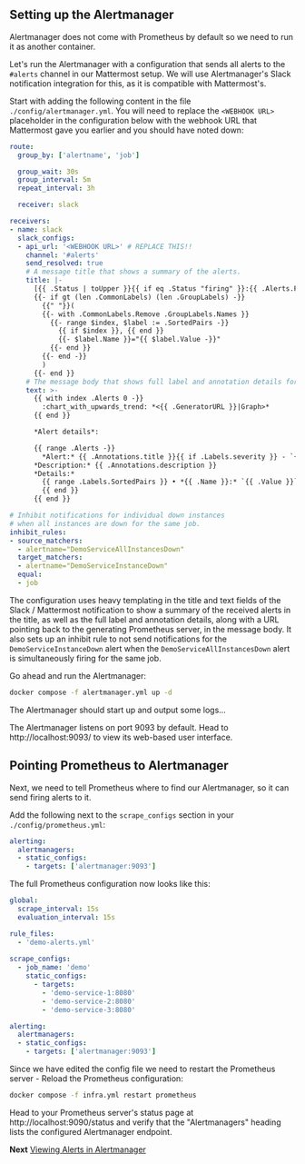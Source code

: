 ## Setting up the Alertmanager

Alertmanager does not come with Prometheus by default so we need to run it as another container.

Let's run the Alertmanager with a configuration that sends all alerts to the `#alerts` channel in our Mattermost setup. We will use Alertmanager's Slack notification integration for this, as it is compatible with Mattermost's.

Start with adding the following content in the file `./config/alertmanager.yml`. You will need to replace the `<WEBHOOK URL>` placeholder in the configuration below with the webhook URL that Mattermost gave you earlier and you should have noted down:

```yml
route:
  group_by: ['alertname', 'job']

  group_wait: 30s
  group_interval: 5m
  repeat_interval: 3h

  receiver: slack

receivers:
- name: slack
  slack_configs:
  - api_url: '<WEBHOOK URL>' # REPLACE THIS!!
    channel: '#alerts'
    send_resolved: true
    # A message title that shows a summary of the alerts.
    title: |-
      [{{ .Status | toUpper }}{{ if eq .Status "firing" }}:{{ .Alerts.Firing | len }}{{ end }}] {{ .CommonLabels.alertname }} for {{ .CommonLabels.job }}
      {{- if gt (len .CommonLabels) (len .GroupLabels) -}}
        {{" "}}(
        {{- with .CommonLabels.Remove .GroupLabels.Names }}
          {{- range $index, $label := .SortedPairs -}}
            {{ if $index }}, {{ end }}
            {{- $label.Name }}="{{ $label.Value -}}"
          {{- end }}
        {{- end -}}
        )
      {{- end }}
    # The message body that shows full label and annotation details for all alerts.
    text: >-
      {{ with index .Alerts 0 -}}
        :chart_with_upwards_trend: *<{{ .GeneratorURL }}|Graph>*
      {{ end }}

      *Alert details*:

      {{ range .Alerts -}}
        *Alert:* {{ .Annotations.title }}{{ if .Labels.severity }} - `{{ .Labels.severity }}`{{ end }}
      *Description:* {{ .Annotations.description }}
      *Details:*
        {{ range .Labels.SortedPairs }} • *{{ .Name }}:* `{{ .Value }}`
        {{ end }}
      {{ end }}

# Inhibit notifications for individual down instances
# when all instances are down for the same job.
inhibit_rules:
- source_matchers:
  - alertname="DemoServiceAllInstancesDown"
  target_matchers:
  - alertname="DemoServiceInstanceDown"
  equal:
  - job
```

The configuration uses heavy templating in the title and text fields of the Slack / Mattermost notification to show a summary of the received alerts in the title, as well as the full label and annotation details, along with a URL pointing back to the generating Prometheus server, in the message body. It also sets up an inhibit rule to not send notifications for the `DemoServiceInstanceDown` alert when the `DemoServiceAllInstancesDown` alert is simultaneously firing for the same job.

Go ahead and run the Alertmanager:

```bash
docker compose -f alertmanager.yml up -d
```

The Alertmanager should start up and output some logs...

The Alertmanager listens on port 9093 by default. Head to http://localhost:9093/ to view its web-based user interface.

## Pointing Prometheus to Alertmanager

Next, we need to tell Prometheus where to find our Alertmanager, so it can send firing alerts to it.

Add the following next to the `scrape_configs` section in your `./config/prometheus.yml`:

```yaml
alerting:
  alertmanagers:
  - static_configs:
    - targets: ['alertmanager:9093']
```

The full Prometheus configuration now looks like this:

```yaml
global:
  scrape_interval: 15s
  evaluation_interval: 15s

rule_files:
  - 'demo-alerts.yml'
  
scrape_configs:
  - job_name: 'demo'
    static_configs:
      - targets:
        - 'demo-service-1:8080'
        - 'demo-service-2:8080'
        - 'demo-service-3:8080'

alerting:
  alertmanagers:
  - static_configs:
    - targets: ['alertmanager:9093']
```
Since we have edited the config file we need to restart the Prometheus server -  Reload the Prometheus configuration:

```bash
docker compose -f infra.yml restart prometheus
```

Head to your Prometheus server's status page at http://localhost:9090/status and verify that the "Alertmanagers" heading lists the configured Alertmanager endpoint.


**Next** [Viewing Alerts in Alertmanager](./viewing.md)
